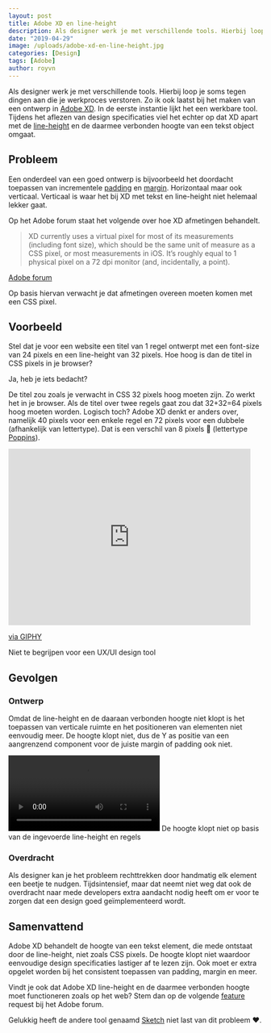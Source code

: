 ```yaml
---
layout: post
title: Adobe XD en line-height
description: Als designer werk je met verschillende tools. Hierbij loop je soms tegen dingen aan die je...
date: "2019-04-29"
image: /uploads/adobe-xd-en-line-height.jpg
categories: [Design]
tags: [Adobe]
author: royvn
---
```


Als designer werk je met verschillende tools. Hierbij loop je soms tegen dingen aan die je werkproces verstoren. Zo ik ook laatst bij het maken van een ontwerp in [Adobe XD](https://www.adobe.com/nl/products/xd.html). In de eerste instantie lijkt het een werkbare tool. Tijdens het aflezen van design specificaties viel het echter op dat XD apart met de [line-height](https://developer.mozilla.org/en-US/docs/Web/CSS/line-height) en de daarmee verbonden hoogte van een tekst object omgaat.

## Probleem

Een onderdeel van een goed ontwerp is bijvoorbeeld het doordacht toepassen van incrementele [padding](https://developer.mozilla.org/en-US/docs/Web/CSS/padding) en [margin](https://developer.mozilla.org/en-US/docs/Web/CSS/margin). Horizontaal maar ook verticaal. Verticaal is waar het bij XD met tekst en line-height niet helemaal lekker gaat.

Op het Adobe forum staat het volgende over hoe XD afmetingen behandelt.

> XD currently uses a virtual pixel for most of its measurements (including font size), which should be the same unit of measure as a CSS pixel, or most measurements in iOS. It’s roughly equal to 1 physical pixel on a 72 dpi monitor (and, incidentally, a point).

[Adobe forum](https://forums.adobe.com/thread/2140211)

Op basis hiervan verwacht je dat afmetingen overeen moeten komen met een CSS pixel.

## Voorbeeld

Stel dat je voor een website een titel van 1 regel ontwerpt met een font-size van 24 pixels en een line-height van 32 pixels. Hoe hoog is dan de titel in CSS pixels in je browser?

Ja, heb je iets bedacht?

De titel zou zoals je verwacht in CSS 32 pixels hoog moeten zijn. Zo werkt het in je browser. Als de titel over twee regels gaat zou dat 32+32=64 pixels hoog moeten worden. Logisch toch? Adobe XD denkt er anders over, namelijk 40 pixels voor een enkele regel en 72 pixels voor een dubbele (afhankelijk van lettertype). Dat is een verschil van 8 pixels 😬 (lettertype [Poppins](https://fonts.google.com/specimen/Poppins)).

<iframe src="https://giphy.com/embed/pPhyAv5t9V8djyRFJH" width="480" height="350" frameBorder="0" class="giphy-embed" allowFullScreen></iframe>

<p><a href="https://giphy.com/gifs/wtf-obama-wth-pPhyAv5t9V8djyRFJH">via GIPHY</a></p>

Niet te begrijpen voor een UX/UI design tool

## Gevolgen

### Ontwerp

Omdat de line-height en de daaraan verbonden hoogte niet klopt is het toepassen van verticale ruimte en het positioneren van elementen niet eenvoudig meer. De hoogte klopt niet, dus de Y as positie van een aangrenzend component voor de juiste margin of padding ook niet.

<video controls src="/uploads/adobe-xd-line-height-issue.mp4"></video>
De hoogte klopt niet op basis van de ingevoerde line-height en regels

### Overdracht

Als designer kan je het probleem rechttrekken door handmatig elk element een beetje te nudgen. Tijdsintensief, maar dat neemt niet weg dat ook de overdracht naar mede developers extra aandacht nodig heeft om er voor te zorgen dat een design goed geïmplementeerd wordt.

## Samenvattend

Adobe XD behandelt de hoogte van een tekst element, die mede ontstaat door de line-height, niet zoals CSS pixels. De hoogte klopt niet waardoor eenvoudige design specificaties lastiger af te lezen zijn. Ook moet er extra opgelet worden bij het consistent toepassen van padding, margin en meer.

Vindt je ook dat Adobe XD line-height en de daarmee verbonden hoogte moet functioneren zoals op het web? Stem dan op de volgende [feature](https://adobexd.uservoice.com/forums/353007-adobe-xd-feature-requests/suggestions/13813872-line-height-should-function-as-it-does-on-the-web) request bij het Adobe forum.

Gelukkig heeft de andere tool genaamd [Sketch](https://www.sketch.com/) niet last van dit probleem ❤️.